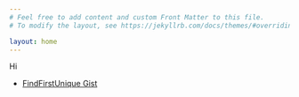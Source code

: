 ```yaml
---
# Feel free to add content and custom Front Matter to this file.
# To modify the layout, see https://jekyllrb.com/docs/themes/#overriding-theme-defaults

layout: home
---
```


Hi

<div>
    <ul>
        <li><a href="https://gist.github.com/jbarciela/5f5e4b03fc3cba5404879a5666237ca7">FindFirstUnique Gist</a></li>
    </ul>
</div>
